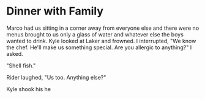 # Dinner with Family
Marco had us sitting in a corner away from everyone else and there were no menus brought to us only a glass of water and whatever else the boys wanted to drink.  Kyle looked at Laker and frowned.  I interrupted, "We know the chef.  He'll make us something special.  Are you allergic to anything?"  I asked.

"Shell fish."

Rider laughed, "Us too.  Anything else?"

Kyle shook his he
<!--stackedit_data:
eyJoaXN0b3J5IjpbMTQyMzAyMjQ5NywxODg3NDE5OTg1LDkxMD
k4MzI3N119
-->